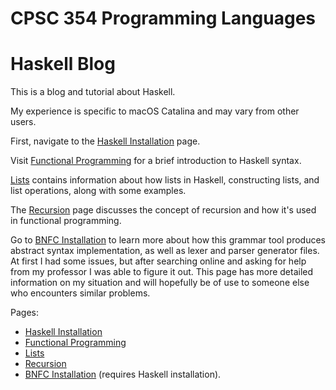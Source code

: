 # CPSC 354 Programming Languages
# Haskell Blog

This is a blog and tutorial about Haskell.

My experience is specific to macOS Catalina and may vary from other users.

First, navigate to the [Haskell Installation](Haskell-Installation.md) page.

Visit [Functional Programming](Functional-Programming.md) for a brief introduction to Haskell syntax.

[Lists](Lists.md) contains information about how lists in Haskell, constructing lists, and list operations, along with some examples.

The [Recursion](Recursion.md) page discusses the concept of recursion and how it's used in functional programming.

Go to [BNFC Installation](BNFC-Installation.md) to learn more about how this grammar tool produces abstract syntax implementation, as well as lexer and parser generator files. At first I had some issues, but after searching online and asking for help from my professor I was able to figure it out. This page has more detailed information on my situation and will hopefully be of use to someone else who encounters similar problems.

Pages:
- [Haskell Installation](Haskell-Installation.md)
- [Functional Programming](Functional-Programming.md)
- [Lists](Lists.md)
- [Recursion](Recursion.md)
- [BNFC Installation](BNFC-Installation.md) (requires Haskell installation).
